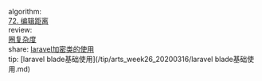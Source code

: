 

algorithm:   
[72. 编辑距离](/algorithm/arts_week25_20200302/solution.php)    
review:   
[圈复杂度](/review/arts_week26_20200316/readme.md)  
share: 
[laravel加密类的使用](/share/arts_week26_20200316/laravel加密类的使用.md)   
tip: 
[laravel blade基础使用](/tip/arts_week26_20200316/laravel blade基础使用.md)
